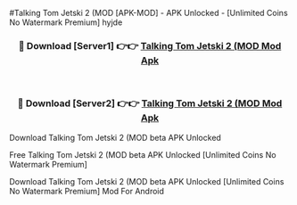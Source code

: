 #Talking Tom Jetski 2 (MOD [APK-MOD] - APK Unlocked - [Unlimited Coins No Watermark Premium] hyjde



<div align="center">

<h3>🔴 Download [Server1] 👉👉 <a href="https://momento.my/?title=Talking_Tom_Jetski_2_(MOD">Talking Tom Jetski 2 (MOD Mod Apk</a></h3><br>

<h3>🔴 Download [Server2] 👉👉 <a href="https://momento.my/?title=Talking_Tom_Jetski_2_(MOD">Talking Tom Jetski 2 (MOD Mod Apk</a></h3>
</div>



Download Talking Tom Jetski 2 (MOD beta APK Unlocked

Free Talking Tom Jetski 2 (MOD beta APK Unlocked [Unlimited Coins No Watermark Premium]

Download Talking Tom Jetski 2 (MOD beta APK Unlocked [Unlimited Coins No Watermark Premium] Mod For Android
